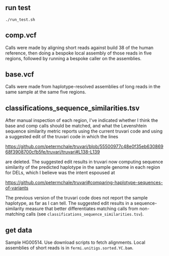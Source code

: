 ## run test

```
./run_test.sh
```

## comp.vcf 
Calls were made by aligning short reads against build 38 of the human reference, then 
doing a bespoke local assembly of 
those reads in five regions, followed by running a bespoke caller on the assemblies. 

## base.vcf 
Calls were made from haplotype-resolved assemblies of long reads in the same sample at the same five regions. 

## classifications_sequence_similarities.tsv

After manual inspection of each region, I've indicated whether I think the base and comp calls should be matched, 
and what the Levenshtein sequence similarity metric reports using the current truvari code 
and using a suggested edit of the truvari code in which the lines 

https://github.com/petermchale/truvari/blob/55500977c48e0f35eb63086968f3908700cfb5fe/truvari/truvari#L138-L139

are deleted. The suggested edit results in truvari now computing sequence similarity of the 
predicted haplotype in the sample genome in each region for DELs, which I believe was the intent espoused at 

https://github.com/petermchale/truvari#comparing-haplotype-sequences-of-variants

The previous version of the truvari code does not report the sample haplotype, as far as I can tell. 
The suggested edit results in a sequence-similarity measure that better differentiates 
matching calls from non-matching calls (see `classifications_sequence_similarities.tsv`). 


## get data 

Sample HG00514. Use download scripts to fetch alignments. Local assemblies of short reads is 
in `fermi.unitigs.sorted.YC.bam`.




